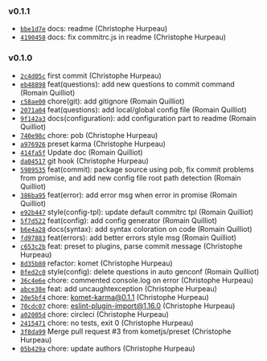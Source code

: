 ### v0.1.1

- [`bbe1d7e`](https://github.com/kometjs/komet/commit/bbe1d7edeaa4d10e98be95b963da759a58d42e92) docs: readme (Christophe Hurpeau)
- [`4190458`](https://github.com/kometjs/komet/commit/41904589f76b3c12936edae85e776f9159430933) docs: fix commitrc.js in readme (Christophe Hurpeau)

### v0.1.0

- [`2c4d05c`](https://github.com/kometjs/komet/commit/2c4d05cb139fe4349e4e2faf219bd9667b994eac) first commit (Christophe Hurpeau)
- [`eb48898`](https://github.com/kometjs/komet/commit/eb4889874d791c18cbbc9727b728c3d0df8b30f5) feat(questions): add new questions to commit command (Romain Quilliot)
- [`c58ae00`](https://github.com/kometjs/komet/commit/c58ae00156d0615e1ea72c9c5b5a40e2685a18ca) chore(git): add gitignore (Romain Quilliot)
- [`2071a04`](https://github.com/kometjs/komet/commit/2071a04b2655a3854827cfec0d5a88733241935e) feat(questions): add local/global config file (Romain Quilliot)
- [`9f142a3`](https://github.com/kometjs/komet/commit/9f142a34a1c1f340b8d77cce4d3bbd19db058733) docs(configuration): add configuration part to readme (Romain Quilliot)
- [`740e98c`](https://github.com/kometjs/komet/commit/740e98c8d7d41e8f74c867b8cd23f91569e71d9f) chore: pob (Christophe Hurpeau)
- [`a976926`](https://github.com/kometjs/komet/commit/a976926b7d5f39f3f9f8416e068699b242a4a2f9) preset karma (Christophe Hurpeau)
- [`414fa5f`](https://github.com/kometjs/komet/commit/414fa5fae50701f40912daca8af97eb793fb03bd) Update doc (Romain Quilliot)
- [`da04517`](https://github.com/kometjs/komet/commit/da045177da9421ece64f5d07822766fc5b0022ef) git hook (Christophe Hurpeau)
- [`5989535`](https://github.com/kometjs/komet/commit/59895356c7d518aba5f1c0bb9b3758489d15a701) feat(commit): package source using pob, fix commit problems from promise, and add new config file root path detection (Romain Quilliot)
- [`386ba95`](https://github.com/kometjs/komet/commit/386ba952f92aa058e2b7f676f61b98915e2c6e4c) feat(error): add error msg when error in promise (Romain Quilliot)
- [`e92b447`](https://github.com/kometjs/komet/commit/e92b447e9af35631bf63229b693ac5cb545974de) style(config-tpl): update default commitrc tpl (Romain Quilliot)
- [`5f7d522`](https://github.com/kometjs/komet/commit/5f7d522f003d77a16eaa2feb69a28eb84827bdd6) feat(config): add config generator (Romain Quilliot)
- [`b6e4a28`](https://github.com/kometjs/komet/commit/b6e4a28da5bd9a046d505ec612c38107be63438b) docs(syntax): add syntax coloration on code (Romain Quilliot)
- [`fd97883`](https://github.com/kometjs/komet/commit/fd97883e40f0605b8d505dc5c40b9a86d3ad54d7) feat(errors): add better errors style msg (Romain Quilliot)
- [`c653c2b`](https://github.com/kometjs/komet/commit/c653c2b9b7b4a75717abd4998baa7600c101d6a1) feat: preset to plugins, parse commit message (Christophe Hurpeau)
- [`8d35b80`](https://github.com/kometjs/komet/commit/8d35b807505f2274e34195c49d0beb55004c32f9) refactor: komet (Christophe Hurpeau)
- [`0fed2c0`](https://github.com/kometjs/komet/commit/0fed2c003ee032589e0b43f29389308cba9cf2b7) style(config): delete questions in auto genconf (Romain Quilliot)
- [`36c4e6e`](https://github.com/kometjs/komet/commit/36c4e6eeada05548078c5f0afafa623eee7abbef) chore: commented console.log on error (Christophe Hurpeau)
- [`abce38e`](https://github.com/kometjs/komet/commit/abce38ef5785f29e7feae54fc74b4c700750ae48) feat: add uncaughtexception (Christophe Hurpeau)
- [`20e5bf4`](https://github.com/kometjs/komet/commit/20e5bf4ef3f8816dbaf5f247e2496af81890c6e3) chore: komet-karma@0.1.1 (Christophe Hurpeau)
- [`70cdc07`](https://github.com/kometjs/komet/commit/70cdc07e413cb611d7239923e0d0e211a3289d16) chore: eslint-plugin-import@1.16.0 (Christophe Hurpeau)
- [`a02005d`](https://github.com/kometjs/komet/commit/a02005d9eecf5dce3d8a0e79db6feb563190d7ee) chore: circleci (Christophe Hurpeau)
- [`2415471`](https://github.com/kometjs/komet/commit/2415471dbc535ba7fc90baaf4923929e274a85e2) chore: no tests, exit 0 (Christophe Hurpeau)
- [`3f8da99`](https://github.com/kometjs/komet/commit/3f8da99acfbf4824b3d8f21486647af85855beee) Merge pull request #3 from kometjs/preset (Christophe Hurpeau)
- [`05b429a`](https://github.com/kometjs/komet/commit/05b429a671f1913422f44e9b36e466ff4359d8bc) chore: update authors (Christophe Hurpeau)
